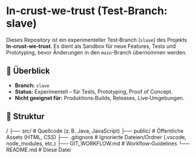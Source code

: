 # In‑crust‑we‑trust (Test‑Branch: slave)

Dieses Repository ist ein experimenteller Test‑Branch (`slave`) des Projekts **In‑crust‑we‑trust**. Es dient als Sandbox für neue Features, Tests und Prototyping, bevor Änderungen in den `main`-Branch übernommen werden.

## 🚧 Überblick

- **Branch:** `slave`
- **Status:** Experimentell – für Tests, Prototyping, Proof of Concept.
- **Nicht geeignet für:** Produktions‑Builds, Releases, Live‑Umgebungen.

## 📁 Struktur

/
├── src/ # Quellcode (z. B. Java, JavaScript)
├── public/ # Öffentliche Assets (HTML, CSS)
├── .gitignore # Ignorierte Dateien/Ordner (.vscode, node_modules, etc.)
├── GIT_WORKFLOW.md # Workflow‑Guidelines
└── README.md # Diese Datei
